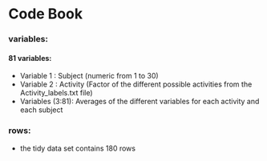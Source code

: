 # Code Book

### variables:

#### 81 variables:
* Variable 1 : Subject (numeric from 1 to 30)
* Variable 2 : Activity (Factor of the different possible activities from the Activity_labels.txt file)
* Variables (3:81): Averages of the different variables for each activity and each subject

### rows:
* the tidy data set contains 180 rows